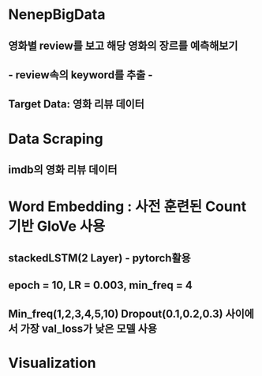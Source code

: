 # NenepBigData

## 영화별 review를 보고 해당 영화의 장르를 예측해보기
## - review속의 keyword를 추출 -

## Target Data:   영화 리뷰 데이터


# Data Scraping
## imdb의 영화 리뷰 데이터

# Word Embedding : 사전 훈련된 Count기반 GloVe 사용
## stackedLSTM(2 Layer) - pytorch활용
## epoch = 10, LR = 0.003, min_freq = 4
## Min_freq(1,2,3,4,5,10) Dropout(0.1,0.2,0.3) 사이에서 가장 val_loss가 낮은 모델 사용

# Visualization
